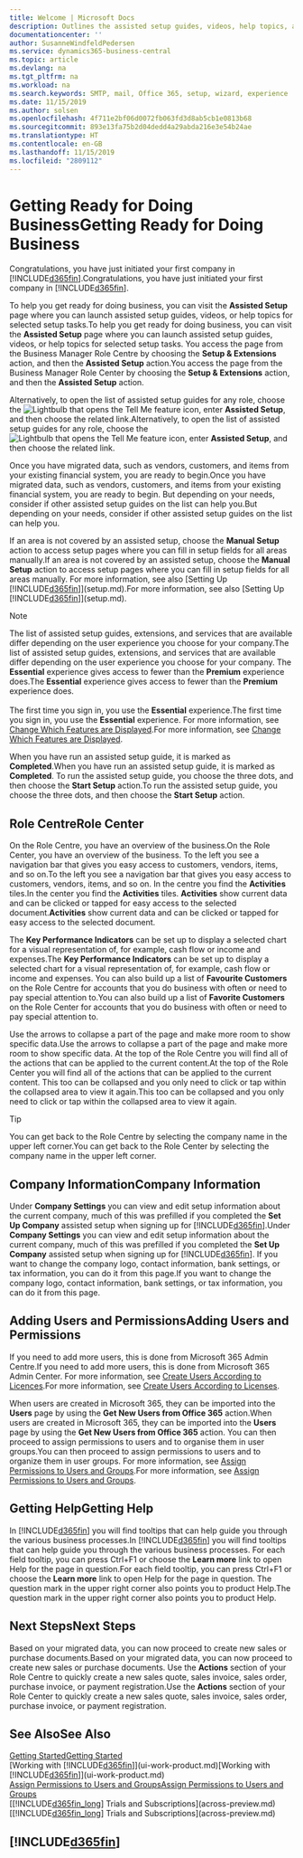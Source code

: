 ```yaml
---
title: Welcome | Microsoft Docs
description: Outlines the assisted setup guides, videos, help topics, and pages and pages to use to get ready for doing business in Business Central.
documentationcenter: ''
author: SusanneWindfeldPedersen
ms.service: dynamics365-business-central
ms.topic: article
ms.devlang: na
ms.tgt_pltfrm: na
ms.workload: na
ms.search.keywords: SMTP, mail, Office 365, setup, wizard, experience
ms.date: 11/15/2019
ms.author: solsen
ms.openlocfilehash: 4f711e2bf06d0072fb063fd3d8ab5cb1e0813b68
ms.sourcegitcommit: 893e13fa75b2d04dedd4a29abda216e3e54b24ae
ms.translationtype: HT
ms.contentlocale: en-GB
ms.lasthandoff: 11/15/2019
ms.locfileid: "2809112"
---
```

# <a name="getting-ready-for-doing-business"></a><span data-ttu-id="1900b-103">Getting Ready for Doing Business</span><span class="sxs-lookup"><span data-stu-id="1900b-103">Getting Ready for Doing Business</span></span>
<span data-ttu-id="1900b-104">Congratulations, you have just initiated your first company in [!INCLUDE[d365fin](includes/d365fin_md.md)].</span><span class="sxs-lookup"><span data-stu-id="1900b-104">Congratulations, you have just initiated your first company in [!INCLUDE[d365fin](includes/d365fin_md.md)].</span></span>

<span data-ttu-id="1900b-105">To help you get ready for doing business, you can visit the **Assisted Setup** page where you can launch assisted setup guides, videos, or help topics for selected setup tasks.</span><span class="sxs-lookup"><span data-stu-id="1900b-105">To help you get ready for doing business, you can visit the **Assisted Setup** page where you can launch assisted setup guides, videos, or help topics for selected setup tasks.</span></span> <span data-ttu-id="1900b-106">You access the page from the Business Manager Role Centre by choosing the **Setup & Extensions** action, and then the **Assisted Setup** action.</span><span class="sxs-lookup"><span data-stu-id="1900b-106">You access the page from the Business Manager Role Center by choosing the **Setup & Extensions** action, and then the **Assisted Setup** action.</span></span>

<span data-ttu-id="1900b-107">Alternatively, to open the list of assisted setup guides for any role, choose the ![Lightbulb that opens the Tell Me feature](media/ui-search/search_small.png "Tell me what you want to do") icon, enter **Assisted Setup**, and then choose the related link.</span><span class="sxs-lookup"><span data-stu-id="1900b-107">Alternatively, to open the list of assisted setup guides for any role, choose the ![Lightbulb that opens the Tell Me feature](media/ui-search/search_small.png "Tell me what you want to do") icon, enter **Assisted Setup**, and then choose the related link.</span></span>

<span data-ttu-id="1900b-108">Once you have migrated data, such as vendors, customers, and items from your existing financial system, you are ready to begin.</span><span class="sxs-lookup"><span data-stu-id="1900b-108">Once you have migrated data, such as vendors, customers, and items from your existing financial system, you are ready to begin.</span></span> <span data-ttu-id="1900b-109">But depending on your needs, consider if other assisted setup guides on the list can help you.</span><span class="sxs-lookup"><span data-stu-id="1900b-109">But depending on your needs, consider if other assisted setup guides on the list can help you.</span></span>

<span data-ttu-id="1900b-110">If an area is not covered by an assisted setup, choose the **Manual Setup** action to access setup pages where you can fill in setup fields for all areas manually.</span><span class="sxs-lookup"><span data-stu-id="1900b-110">If an area is not covered by an assisted setup, choose the **Manual Setup** action to access setup pages where you can fill in setup fields for all areas manually.</span></span> <span data-ttu-id="1900b-111">For more information, see also [Setting Up [!INCLUDE[d365fin](includes/d365fin_md.md)]](setup.md).</span><span class="sxs-lookup"><span data-stu-id="1900b-111">For more information, see also [Setting Up [!INCLUDE[d365fin](includes/d365fin_md.md)]](setup.md).</span></span>

> [!NOTE]  
> <span data-ttu-id="1900b-112">The list of assisted setup guides, extensions, and services that are available differ depending on the user experience you choose for your company.</span><span class="sxs-lookup"><span data-stu-id="1900b-112">The list of assisted setup guides, extensions, and services that are available differ depending on the user experience you choose for your company.</span></span> <span data-ttu-id="1900b-113">The **Essential** experience gives access to fewer than the **Premium** experience does.</span><span class="sxs-lookup"><span data-stu-id="1900b-113">The **Essential** experience gives access to fewer than the **Premium** experience does.</span></span><br /><br />
> <span data-ttu-id="1900b-114">The first time you sign in, you use the **Essential** experience.</span><span class="sxs-lookup"><span data-stu-id="1900b-114">The first time you sign in, you use the **Essential** experience.</span></span> <span data-ttu-id="1900b-115">For more information, see [Change Which Features are Displayed](ui-experiences.md).</span><span class="sxs-lookup"><span data-stu-id="1900b-115">For more information, see [Change Which Features are Displayed](ui-experiences.md).</span></span>

<span data-ttu-id="1900b-116">When you have run an assisted setup guide, it is marked as **Completed**.</span><span class="sxs-lookup"><span data-stu-id="1900b-116">When you have run an assisted setup guide, it is marked as **Completed**.</span></span> <span data-ttu-id="1900b-117">To run the assisted setup guide, you choose the three dots, and then choose the **Start Setup** action.</span><span class="sxs-lookup"><span data-stu-id="1900b-117">To run the assisted setup guide, you choose the three dots, and then choose the **Start Setup** action.</span></span>

## <a name="role-center"></a><span data-ttu-id="1900b-118">Role Centre</span><span class="sxs-lookup"><span data-stu-id="1900b-118">Role Center</span></span>
<span data-ttu-id="1900b-119">On the Role Centre, you have an overview of the business.</span><span class="sxs-lookup"><span data-stu-id="1900b-119">On the Role Center, you have an overview of the business.</span></span> <span data-ttu-id="1900b-120">To the left you see a navigation bar that gives you easy access to customers, vendors, items, and so on.</span><span class="sxs-lookup"><span data-stu-id="1900b-120">To the left you see a navigation bar that gives you easy access to customers, vendors, items, and so on.</span></span> <span data-ttu-id="1900b-121">In the centre you find the **Activities** tiles.</span><span class="sxs-lookup"><span data-stu-id="1900b-121">In the center you find the **Activities** tiles.</span></span> <span data-ttu-id="1900b-122">**Activities** show current data and can be clicked or tapped for easy access to the selected document.</span><span class="sxs-lookup"><span data-stu-id="1900b-122">**Activities** show current data and can be clicked or tapped for easy access to the selected document.</span></span>

<span data-ttu-id="1900b-123">The **Key Performance Indicators** can be set up to display a selected chart for a visual representation of, for example, cash flow or income and expenses.</span><span class="sxs-lookup"><span data-stu-id="1900b-123">The **Key Performance Indicators** can be set up to display a selected chart for a visual representation of, for example, cash flow or income and expenses.</span></span> <span data-ttu-id="1900b-124">You can also build up a list of **Favourite Customers** on the Role Centre for accounts that you do business with often or need to pay special attention to.</span><span class="sxs-lookup"><span data-stu-id="1900b-124">You can also build up a list of **Favorite Customers** on the Role Center for accounts that you do business with often or need to pay special attention to.</span></span>

<span data-ttu-id="1900b-125">Use the arrows to collapse a part of the page and make more room to show specific data.</span><span class="sxs-lookup"><span data-stu-id="1900b-125">Use the arrows to collapse a part of the page and make more room to show specific data.</span></span> <span data-ttu-id="1900b-126">At the top of the Role Centre you will find all of the actions that can be applied to the current content.</span><span class="sxs-lookup"><span data-stu-id="1900b-126">At the top of the Role Center you will find all of the actions that can be applied to the current content.</span></span> <span data-ttu-id="1900b-127">This too can be collapsed and you only need to click or tap within the collapsed area to view it again.</span><span class="sxs-lookup"><span data-stu-id="1900b-127">This too can be collapsed and you only need to click or tap within the collapsed area to view it again.</span></span>

> [!TIP]  
> <span data-ttu-id="1900b-128">You can get back to the Role Centre by selecting the company name in the upper left corner.</span><span class="sxs-lookup"><span data-stu-id="1900b-128">You can get back to the Role Center by selecting the company name in the upper left corner.</span></span>

## <a name="company-information"></a><span data-ttu-id="1900b-129">Company Information</span><span class="sxs-lookup"><span data-stu-id="1900b-129">Company Information</span></span>
<span data-ttu-id="1900b-130">Under **Company Settings** you can view and edit setup information about the current company, much of this was prefilled if you completed the **Set Up Company** assisted setup when signing up for [!INCLUDE[d365fin](includes/d365fin_md.md)].</span><span class="sxs-lookup"><span data-stu-id="1900b-130">Under **Company Settings** you can view and edit setup information about the current company, much of this was prefilled if you completed the **Set Up Company** assisted setup when signing up for [!INCLUDE[d365fin](includes/d365fin_md.md)].</span></span> <span data-ttu-id="1900b-131">If you want to change the company logo, contact information, bank settings, or tax information, you can do it from this page.</span><span class="sxs-lookup"><span data-stu-id="1900b-131">If you want to change the company logo, contact information, bank settings, or tax information, you can do it from this page.</span></span>    

## <a name="adding-users-and-permissions"></a><span data-ttu-id="1900b-132">Adding Users and Permissions</span><span class="sxs-lookup"><span data-stu-id="1900b-132">Adding Users and Permissions</span></span>
<span data-ttu-id="1900b-133">If you need to add more users, this is done from Microsoft 365 Admin Centre.</span><span class="sxs-lookup"><span data-stu-id="1900b-133">If you need to add more users, this is done from Microsoft 365 Admin Center.</span></span> <span data-ttu-id="1900b-134">For more information, see [Create Users According to Licences](ui-how-users-permissions.md).</span><span class="sxs-lookup"><span data-stu-id="1900b-134">For more information, see [Create Users According to Licenses](ui-how-users-permissions.md).</span></span>

<span data-ttu-id="1900b-135">When users are created in Microsoft 365, they can be imported into the **Users** page by using the **Get New Users from Office 365** action.</span><span class="sxs-lookup"><span data-stu-id="1900b-135">When users are created in Microsoft 365, they can be imported into the **Users** page by using the **Get New Users from Office 365** action.</span></span> <span data-ttu-id="1900b-136">You can then proceed to assign permissions to users and to organise them in user groups.</span><span class="sxs-lookup"><span data-stu-id="1900b-136">You can then proceed to assign permissions to users and to organize them in user groups.</span></span> <span data-ttu-id="1900b-137">For more information, see [Assign Permissions to Users and Groups](ui-define-granular-permissions.md).</span><span class="sxs-lookup"><span data-stu-id="1900b-137">For more information, see [Assign Permissions to Users and Groups](ui-define-granular-permissions.md).</span></span>  

## <a name="getting-help"></a><span data-ttu-id="1900b-138">Getting Help</span><span class="sxs-lookup"><span data-stu-id="1900b-138">Getting Help</span></span>
<span data-ttu-id="1900b-139">In [!INCLUDE[d365fin](includes/d365fin_md.md)] you will find tooltips that can help guide you through the various business processes.</span><span class="sxs-lookup"><span data-stu-id="1900b-139">In [!INCLUDE[d365fin](includes/d365fin_md.md)] you will find tooltips that can help guide you through the various business processes.</span></span> <span data-ttu-id="1900b-140">For each field tooltip, you can press Ctrl+F1 or choose the **Learn more** link to open Help for the page in question.</span><span class="sxs-lookup"><span data-stu-id="1900b-140">For each field tooltip, you can press Ctrl+F1 or choose the **Learn more** link to open Help for the page in question.</span></span> <span data-ttu-id="1900b-141">The question mark in the upper right corner also points you to product Help.</span><span class="sxs-lookup"><span data-stu-id="1900b-141">The question mark in the upper right corner also points you to product Help.</span></span>

## <a name="next-steps"></a><span data-ttu-id="1900b-142">Next Steps</span><span class="sxs-lookup"><span data-stu-id="1900b-142">Next Steps</span></span>
<span data-ttu-id="1900b-143">Based on your migrated data, you can now proceed to create new sales or purchase documents.</span><span class="sxs-lookup"><span data-stu-id="1900b-143">Based on your migrated data, you can now proceed to create new sales or purchase documents.</span></span> <span data-ttu-id="1900b-144">Use the **Actions** section of your Role Centre to quickly create a new sales quote, sales invoice, sales order, purchase invoice, or payment registration.</span><span class="sxs-lookup"><span data-stu-id="1900b-144">Use the **Actions** section of your Role Center to quickly create a new sales quote, sales invoice, sales order, purchase invoice, or payment registration.</span></span>

## <a name="see-also"></a><span data-ttu-id="1900b-145">See Also</span><span class="sxs-lookup"><span data-stu-id="1900b-145">See Also</span></span>
[<span data-ttu-id="1900b-146">Getting Started</span><span class="sxs-lookup"><span data-stu-id="1900b-146">Getting Started</span></span>](product-get-started.md)  
<span data-ttu-id="1900b-147">[Working with [!INCLUDE[d365fin](includes/d365fin_md.md)]](ui-work-product.md)</span><span class="sxs-lookup"><span data-stu-id="1900b-147">[Working with [!INCLUDE[d365fin](includes/d365fin_md.md)]](ui-work-product.md)</span></span>  
[<span data-ttu-id="1900b-148">Assign Permissions to Users and Groups</span><span class="sxs-lookup"><span data-stu-id="1900b-148">Assign Permissions to Users and Groups</span></span>](ui-define-granular-permissions.md)  
<span data-ttu-id="1900b-149">[[!INCLUDE[d365fin_long](includes/d365fin_long_md.md)] Trials and Subscriptions](across-preview.md)</span><span class="sxs-lookup"><span data-stu-id="1900b-149">[[!INCLUDE[d365fin_long](includes/d365fin_long_md.md)] Trials and Subscriptions](across-preview.md)</span></span>  

## [!INCLUDE[d365fin](includes/free_trial_md.md)]  
